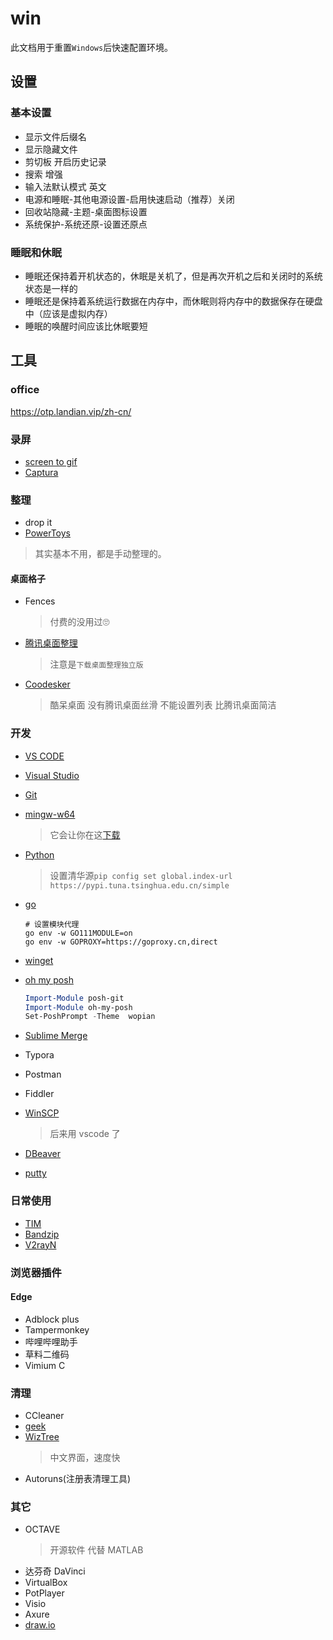 # win

此文档用于重置`Windows`后快速配置环境。

## 设置

### 基本设置

- 显示文件后缀名
- 显示隐藏文件
- 剪切板 开启历史记录
- 搜索 增强
- 输入法默认模式 英文
- 电源和睡眠-其他电源设置-启用快速启动（推荐）关闭
- 回收站隐藏-主题-桌面图标设置
- 系统保护-系统还原-设置还原点

### 睡眠和休眠

- 睡眠还保持着开机状态的，休眠是关机了，但是再次开机之后和关闭时的系统状态是一样的
- 睡眠还是保持着系统运行数据在内存中，而休眠则将内存中的数据保存在硬盘中（应该是虚拟内存）
- 睡眠的唤醒时间应该比休眠要短

## 工具

### office

<https://otp.landian.vip/zh-cn/>

### 录屏

- [screen to gif](https://github.com/NickeManarin/ScreenToGif)
- [Captura](https://github.com/MathewSachin/Captura)

### 整理

- drop it
- [PowerToys](https://docs.microsoft.com/zh-cn/windows/powertoys/)

> 其实基本不用，都是手动整理的。

#### 桌面格子

- Fences
  > 付费的没用过🙄
- [腾讯桌面整理](https://guanjia.qq.com/product/zmzl/)
  > 注意是`下载桌面整理独立版`
- [Coodesker](https://www.coodesker.com/)
  > 酷呆桌面 没有腾讯桌面丝滑 不能设置列表 比腾讯桌面简洁

### 开发

- [VS CODE](https://code.visualstudio.com/)
- [Visual Studio](https://visualstudio.microsoft.com/zh-hans/)
- [Git](https://git-scm.com/download/win)
- [mingw-w64](http://mingw-w64.org/doku.php/download)
  > 它会让你在这[下载](https://sourceforge.net/projects/mingw-w64/files/mingw-w64/mingw-w64-release/)  
- [Python](https://www.python.org/downloads/)
  > 设置清华源`pip config set global.index-url https://pypi.tuna.tsinghua.edu.cn/simple`
- [go](https://golang.org/)
  
  ```pwsh
  # 设置模块代理
  go env -w GO111MODULE=on
  go env -w GOPROXY=https://goproxy.cn,direct
  ```

- [winget](https://docs.microsoft.com/en-us/windows/package-manager/winget/)
- [oh my posh](https://ohmyposh.dev/)

  ```ps1
  Import-Module posh-git
  Import-Module oh-my-posh
  Set-PoshPrompt -Theme  wopian
  ```

- [Sublime Merge](https://www.sublimemerge.com/)
- Typora
- Postman
- Fiddler
- [WinSCP](https://winscp.net/eng/docs/lang:chs)
  > 后来用 vscode 了
- [DBeaver](https://dbeaver.io/)
- [putty](https://www.chiark.greenend.org.uk/~sgtatham/putty/latest.html)

### 日常使用

- [TIM](https://office.qq.com/download.html)
- [Bandzip](http://www.bandisoft.com/)
- [V2rayN](https://github.com/2dust/v2rayN/releases)

### 浏览器插件

#### Edge

- Adblock plus
- Tampermonkey
- 哔哩哔哩助手
- 草料二维码
- Vimium C

### 清理

- CCleaner
- [geek](https://geekuninstaller.com/)
- [WizTree](https://www.diskanalyzer.com/download)
  > 中文界面，速度快
- Autoruns(注册表清理工具)

### 其它

- OCTAVE
  > 开源软件 代替 MATLAB
- 达芬奇 DaVinci
- VirtualBox
- PotPlayer
- Visio
- Axure
- [draw.io](https://app.diagrams.net/)
